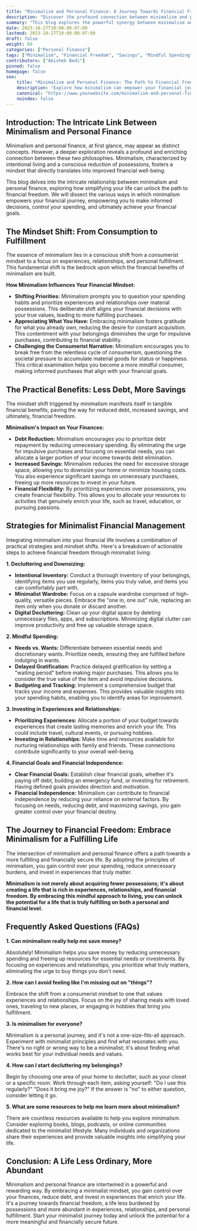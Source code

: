 ```yaml
---
title: "Minimalism and Personal Finance: A Journey Towards Financial Freedom"
description: "Discover the profound connection between minimalism and personal finance, unlocking the path to financial freedom through intentional living and mindful consumption."
summary: "This blog explores the powerful synergy between minimalism and personal finance, outlining how simplifying your possessions and habits can lead to significant savings and a more fulfilling life."
date: 2023-10-27T10:00:00-07:00
lastmod: 2023-10-27T10:00:00-07:00
draft: false
weight: 60
categories: ["Personal Finance"]
tags: ["Minimalism", "Financial Freedom", "Savings", "Mindful Spending", "Debt Reduction", "Financial Wellness"]
contributors: ["Abishek Bedi"]
pinned: false
homepage: false
seo:
    title: "Minimalism and Personal Finance: The Path to Financial Freedom"
    description: "Explore how minimalism can empower your financial journey, leading to less debt, more savings, and a greater sense of freedom."
    canonical: "https://www.yourwebsite.com/minimalism-and-personal-finance"
    noindex: false
---
```


## Introduction: The Intricate Link Between Minimalism and Personal Finance

Minimalism and personal finance, at first glance, may appear as distinct concepts. However, a deeper exploration reveals a profound and enriching connection between these two philosophies.  Minimalism, characterized by intentional living and a conscious reduction of possessions, fosters a mindset that directly translates into improved financial well-being. 

This blog delves into the intricate relationship between minimalism and personal finance, exploring how simplifying your life can unlock the path to financial freedom. We will dissect the various ways in which minimalism empowers your financial journey, empowering you to make informed decisions, control your spending, and ultimately achieve your financial goals.

## The Mindset Shift: From Consumption to Fulfillment

The essence of minimalism lies in a conscious shift from a consumerist mindset to a focus on experiences, relationships, and personal fulfillment. This fundamental shift is the bedrock upon which the financial benefits of minimalism are built. 

**How Minimalism Influences Your Financial Mindset:**

* **Shifting Priorities:** Minimalism prompts you to question your spending habits and prioritize experiences and relationships over material possessions. This deliberate shift aligns your financial decisions with your true values, leading to more fulfilling purchases.
* **Appreciating What You Have:** Embracing minimalism fosters gratitude for what you already own, reducing the desire for constant acquisition. This contentment with your belongings diminishes the urge for impulsive purchases, contributing to financial stability.
* **Challenging the Consumerist Narrative:** Minimalism encourages you to break free from the relentless cycle of consumerism, questioning the societal pressure to accumulate material goods for status or happiness. This critical examination helps you become a more mindful consumer, making informed purchases that align with your financial goals.

## The Practical Benefits: Less Debt, More Savings

The mindset shift triggered by minimalism manifests itself in tangible financial benefits, paving the way for reduced debt, increased savings, and ultimately, financial freedom.

**Minimalism's Impact on Your Finances:**

* **Debt Reduction:** Minimalism encourages you to prioritize debt repayment by reducing unnecessary spending. By eliminating the urge for impulsive purchases and focusing on essential needs, you can allocate a larger portion of your income towards debt elimination.
* **Increased Savings:** Minimalism reduces the need for excessive storage space, allowing you to downsize your home or minimize housing costs.  You also experience significant savings on unnecessary purchases, freeing up more resources to invest in your future.
* **Financial Flexibility:** By prioritizing experiences over possessions, you create financial flexibility. This allows you to allocate your resources to activities that genuinely enrich your life, such as travel, education, or pursuing passions.

##  Strategies for Minimalist Financial Management

Integrating minimalism into your financial life involves a combination of practical strategies and mindset shifts. Here's a breakdown of actionable steps to achieve financial freedom through minimalist living:

**1. Decluttering and Downsizing:**

* **Intentional Inventory:** Conduct a thorough inventory of your belongings, identifying items you use regularly, items you truly value, and items you can comfortably part with.
* **Minimalist Wardrobe:**  Focus on a capsule wardrobe comprised of high-quality, versatile pieces. Embrace the "one in, one out" rule, replacing an item only when you donate or discard another.
* **Digital Decluttering:** Clean up your digital space by deleting unnecessary files, apps, and subscriptions.  Minimizing digital clutter can improve productivity and free up valuable storage space.

**2. Mindful Spending:**

* **Needs vs. Wants:**  Differentiate between essential needs and discretionary wants.  Prioritize needs, ensuring they are fulfilled before indulging in wants.
* **Delayed Gratification:** Practice delayed gratification by setting a "waiting period" before making major purchases. This allows you to consider the true value of the item and avoid impulsive decisions.
* **Budgeting and Tracking:**  Implement a comprehensive budget that tracks your income and expenses. This provides valuable insights into your spending habits, enabling you to identify areas for improvement.

**3.  Investing in Experiences and Relationships:**

* **Prioritizing Experiences:** Allocate a portion of your budget towards experiences that create lasting memories and enrich your life. This could include travel, cultural events, or pursuing hobbies.
* **Investing in Relationships:**  Make time and resources available for nurturing relationships with family and friends.  These connections contribute significantly to your overall well-being.

**4.  Financial Goals and Financial Independence:**

* **Clear Financial Goals:** Establish clear financial goals, whether it's paying off debt, building an emergency fund, or investing for retirement.  Having defined goals provides direction and motivation.
* **Financial Independence:**  Minimalism can contribute to financial independence by reducing your reliance on external factors.  By focusing on needs, reducing debt, and maximizing savings, you gain greater control over your financial destiny.

## The Journey to Financial Freedom: Embrace Minimalism for a Fulfilling Life

The intersection of minimalism and personal finance offers a path towards a more fulfilling and financially secure life. By adopting the principles of minimalism, you gain control over your spending, reduce unnecessary burdens, and invest in experiences that truly matter.

**Minimalism is not merely about acquiring fewer possessions; it's about creating a life that is rich in experiences, relationships, and financial freedom. By embracing this mindful approach to living, you can unlock the potential for a life that is truly fulfilling on both a personal and financial level.**

## Frequently Asked Questions (FAQs)

**1. Can minimalism really help me save money?**

Absolutely! Minimalism helps you save money by reducing unnecessary spending and freeing up resources for essential needs or investments. By focusing on experiences and relationships, you prioritize what truly matters, eliminating the urge to buy things you don't need.

**2. How can I avoid feeling like I'm missing out on "things"?**

Embrace the shift from a consumerist mindset to one that values experiences and relationships.  Focus on the joy of sharing meals with loved ones, traveling to new places, or engaging in hobbies that bring you fulfillment. 

**3. Is minimalism for everyone?**

Minimalism is a personal journey, and it's not a one-size-fits-all approach.  Experiment with minimalist principles and find what resonates with you.  There's no right or wrong way to be a minimalist; it's about finding what works best for your individual needs and values.

**4. How can I start decluttering my belongings?**

Begin by choosing one area of your home to declutter, such as your closet or a specific room.  Work through each item, asking yourself: "Do I use this regularly?" "Does it bring me joy?" If the answer is "no" to either question, consider letting it go.  

**5.  What are some resources to help me learn more about minimalism?**

There are countless resources available to help you explore minimalism.  Consider exploring books, blogs, podcasts, or online communities dedicated to the minimalist lifestyle.  Many individuals and organizations share their experiences and provide valuable insights into simplifying your life.

## Conclusion:  A Life Less Ordinary, More Abundant

Minimalism and personal finance are intertwined in a powerful and rewarding way. By embracing a minimalist mindset, you gain control over your finances, reduce debt, and invest in experiences that enrich your life.  It's a journey towards financial freedom, a life less burdened by possessions and more abundant in experiences, relationships, and personal fulfillment.  Start your minimalist journey today and unlock the potential for a more meaningful and financially secure future.
